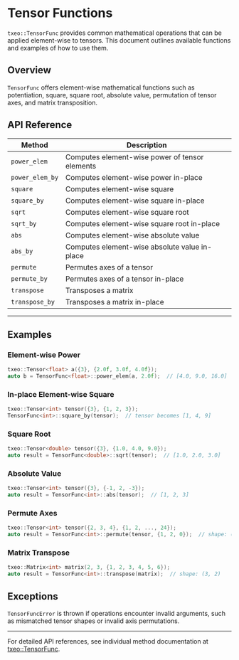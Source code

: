 # Tensor Functions

`txeo::TensorFunc` provides common mathematical operations that can be applied element-wise to tensors. This document outlines available functions and examples of how to use them.

## Overview

`TensorFunc` offers element-wise mathematical functions such as potentiation, square, square root, absolute value, permutation of tensor axes, and matrix transposition.

## API Reference

| Method                      | Description                                                  |
|-----------------------------|--------------------------------------------------------------|
| `power_elem`                | Computes element-wise power of tensor elements               |
| `power_elem_by`             | Computes element-wise power in-place                         |
| `square`                    | Computes element-wise square                                 |
| `square_by`                 | Computes element-wise square in-place                        |
| `sqrt`                      | Computes element-wise square root                            |
| `sqrt_by`                   | Computes element-wise square root in-place                   |
| `abs`                       | Computes element-wise absolute value                         |
| `abs_by`                    | Computes element-wise absolute value in-place                |
| `permute`                   | Permutes axes of a tensor                                    |
| `permute_by`                | Permutes axes of a tensor in-place                           |
| `transpose`                 | Transposes a matrix                                          |
| `transpose_by`              | Transposes a matrix in-place                                 |

---

## Examples

### Element-wise Power

```cpp
txeo::Tensor<float> a({3}, {2.0f, 3.0f, 4.0f});
auto b = TensorFunc<float>::power_elem(a, 2.0f);  // [4.0, 9.0, 16.0]
```

### In-place Element-wise Square

```cpp
txeo::Tensor<int> tensor({3}, {1, 2, 3});
TensorFunc<int>::square_by(tensor);  // tensor becomes [1, 4, 9]
```

### Square Root

```cpp
txeo::Tensor<double> tensor({3}, {1.0, 4.0, 9.0});
auto result = TensorFunc<double>::sqrt(tensor);  // [1.0, 2.0, 3.0]
```

### Absolute Value

```cpp
txeo::Tensor<int> tensor({3}, {-1, 2, -3});
auto result = TensorFunc<int>::abs(tensor);  // [1, 2, 3]
```

### Permute Axes

```cpp
txeo::Tensor<int> tensor({2, 3, 4}, {1, 2, ..., 24});
auto result = TensorFunc<int>::permute(tensor, {1, 2, 0});  // shape: (3, 4, 2)
```

### Matrix Transpose

```cpp
txeo::Matrix<int> matrix(2, 3, {1, 2, 3, 4, 5, 6});
auto result = TensorFunc<int>::transpose(matrix);  // shape: (3, 2)
```

## Exceptions

`TensorFuncError` is thrown if operations encounter invalid arguments, such as mismatched tensor shapes or invalid axis permutations.

---

For detailed API references, see individual method documentation at [txeo::TensorFunc](https://txeo-doc.netlify.app/classtxeo_1_1_tensor_func.html).

